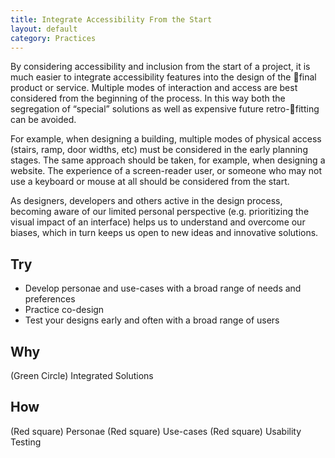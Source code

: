 ```yaml
---
title: Integrate Accessibility From the Start
layout: default
category: Practices
---
```


By considering accessibility and inclusion from the start of a
project, it is much easier to integrate accessibility features
into the design of the final product or service. Multiple
modes of interaction and access are best considered from
the beginning of the process. In this way both the
segregation of “special” solutions as well as expensive future
retro-fitting can be avoided.

For example, when designing a building, multiple modes of
physical access (stairs, ramp, door widths, etc) must be
considered in the early planning stages. The same approach
should be taken, for example, when designing a website. The
experience of a screen-reader user, or someone who may not
use a keyboard or mouse at all should be considered from
the start.

As designers, developers and others active in the design
process, becoming aware of our limited personal perspective
(e.g. prioritizing the visual impact of an interface) helps us to
understand and overcome our biases, which in turn keeps us
open to new ideas and innovative solutions.

## Try
* Develop personae and use-cases with a broad range of needs and preferences
* Practice co-design
* Test your designs early and often with a broad range of users

## Why
(Green Circle) Integrated Solutions

## How
(Red square) Personae
(Red square) Use-cases
(Red square) Usability Testing
